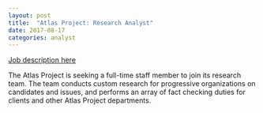 ```yaml
---
layout: post
title:  "Atlas Project: Research Analyst"
date: 2017-08-17
categories: analyst
---
```


[Job description here](https://drive.google.com/file/d/0B4Y2tRAq81_xeHJNQnlDQ2tvTW5Ya0Q4NXRDNzE1UnAySExJ/view)

The Atlas Project is seeking a full-time staff member to join its research team. The team conducts
custom research for progressive organizations on candidates and issues, and performs an array of
fact checking duties for clients and other Atlas Project departments.
